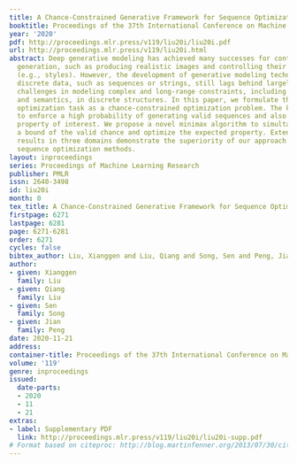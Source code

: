 ```yaml
---
title: A Chance-Constrained Generative Framework for Sequence Optimization
booktitle: Proceedings of the 37th International Conference on Machine Learning
year: '2020'
pdf: http://proceedings.mlr.press/v119/liu20i/liu20i.pdf
url: http://proceedings.mlr.press/v119/liu20i.html
abstract: Deep generative modeling has achieved many successes for continuous data
  generation, such as producing realistic images and controlling their properties
  (e.g., styles). However, the development of generative modeling techniques for optimizing
  discrete data, such as sequences or strings, still lags behind largely due to the
  challenges in modeling complex and long-range constraints, including both syntax
  and semantics, in discrete structures. In this paper, we formulate the sequence
  optimization task as a chance-constrained optimization problem. The key idea is
  to enforce a high probability of generating valid sequences and also optimize the
  property of interest. We propose a novel minimax algorithm to simultaneously tighten
  a bound of the valid chance and optimize the expected property. Extensive experimental
  results in three domains demonstrate the superiority of our approach over the existing
  sequence optimization methods.
layout: inproceedings
series: Proceedings of Machine Learning Research
publisher: PMLR
issn: 2640-3498
id: liu20i
month: 0
tex_title: A Chance-Constrained Generative Framework for Sequence Optimization
firstpage: 6271
lastpage: 6281
page: 6271-6281
order: 6271
cycles: false
bibtex_author: Liu, Xianggen and Liu, Qiang and Song, Sen and Peng, Jian
author:
- given: Xianggen
  family: Liu
- given: Qiang
  family: Liu
- given: Sen
  family: Song
- given: Jian
  family: Peng
date: 2020-11-21
address: 
container-title: Proceedings of the 37th International Conference on Machine Learning
volume: '119'
genre: inproceedings
issued:
  date-parts:
  - 2020
  - 11
  - 21
extras:
- label: Supplementary PDF
  link: http://proceedings.mlr.press/v119/liu20i/liu20i-supp.pdf
# Format based on citeproc: http://blog.martinfenner.org/2013/07/30/citeproc-yaml-for-bibliographies/
---
```

